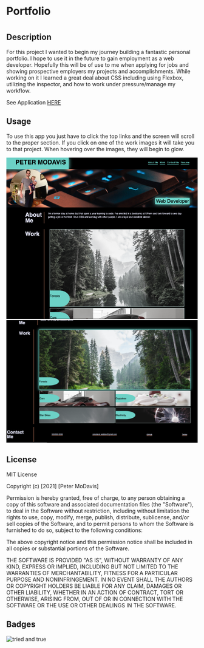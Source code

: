 # Portfolio

# <Your-Project-Title>

## Description

For this project I wanted to begin my journey building a fantastic personal portfolio. I hope to use it in the future to gain employment as a web developer. Hopefully this will be of use to me when applying for jobs and showing prospective employers my projects and accomplishments. While working on it I learned a great deal about CSS including using Flexbox, utilizing the inspector, and how to work under pressure/manage my workflow.

See Application [HERE](https://petermodavis.github.io/portfolio/)

## Usage

To use this app you just have to click the top links and the screen will scroll to the proper section. If you click on one of the work images it will take you to that project. When hovering over the images, they will begin to glow.

![top of the page](./assets/images/top-of-app.png)
![bottom of the page](./assets/images/bottom-of-app.png)

## License

MIT License

Copyright (c) [2021] [Peter MoDavis]

Permission is hereby granted, free of charge, to any person obtaining a copy
of this software and associated documentation files (the "Software"), to deal
in the Software without restriction, including without limitation the rights
to use, copy, modify, merge, publish, distribute, sublicense, and/or sell
copies of the Software, and to permit persons to whom the Software is
furnished to do so, subject to the following conditions:

The above copyright notice and this permission notice shall be included in all
copies or substantial portions of the Software.

THE SOFTWARE IS PROVIDED "AS IS", WITHOUT WARRANTY OF ANY KIND, EXPRESS OR
IMPLIED, INCLUDING BUT NOT LIMITED TO THE WARRANTIES OF MERCHANTABILITY,
FITNESS FOR A PARTICULAR PURPOSE AND NONINFRINGEMENT. IN NO EVENT SHALL THE
AUTHORS OR COPYRIGHT HOLDERS BE LIABLE FOR ANY CLAIM, DAMAGES OR OTHER
LIABILITY, WHETHER IN AN ACTION OF CONTRACT, TORT OR OTHERWISE, ARISING FROM,
OUT OF OR IN CONNECTION WITH THE SOFTWARE OR THE USE OR OTHER DEALINGS IN THE
SOFTWARE.

## Badges

![tried and true](https://img.shields.io/badge/html-tried%20and%20true-brightgreen)
